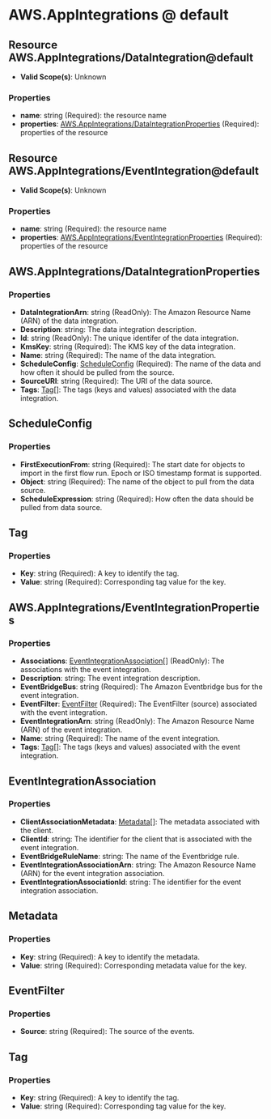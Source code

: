 # AWS.AppIntegrations @ default

## Resource AWS.AppIntegrations/DataIntegration@default
* **Valid Scope(s)**: Unknown
### Properties
* **name**: string (Required): the resource name
* **properties**: [AWS.AppIntegrations/DataIntegrationProperties](#awsappintegrationsdataintegrationproperties) (Required): properties of the resource

## Resource AWS.AppIntegrations/EventIntegration@default
* **Valid Scope(s)**: Unknown
### Properties
* **name**: string (Required): the resource name
* **properties**: [AWS.AppIntegrations/EventIntegrationProperties](#awsappintegrationseventintegrationproperties) (Required): properties of the resource

## AWS.AppIntegrations/DataIntegrationProperties
### Properties
* **DataIntegrationArn**: string (ReadOnly): The Amazon Resource Name (ARN) of the data integration.
* **Description**: string: The data integration description.
* **Id**: string (ReadOnly): The unique identifer of the data integration.
* **KmsKey**: string (Required): The KMS key of the data integration.
* **Name**: string (Required): The name of the data integration.
* **ScheduleConfig**: [ScheduleConfig](#scheduleconfig) (Required): The name of the data and how often it should be pulled from the source.
* **SourceURI**: string (Required): The URI of the data source.
* **Tags**: [Tag](#tag)[]: The tags (keys and values) associated with the data integration.

## ScheduleConfig
### Properties
* **FirstExecutionFrom**: string (Required): The start date for objects to import in the first flow run. Epoch or ISO timestamp format is supported.
* **Object**: string (Required): The name of the object to pull from the data source.
* **ScheduleExpression**: string (Required): How often the data should be pulled from data source.

## Tag
### Properties
* **Key**: string (Required): A key to identify the tag.
* **Value**: string (Required): Corresponding tag value for the key.

## AWS.AppIntegrations/EventIntegrationProperties
### Properties
* **Associations**: [EventIntegrationAssociation](#eventintegrationassociation)[] (ReadOnly): The associations with the event integration.
* **Description**: string: The event integration description.
* **EventBridgeBus**: string (Required): The Amazon Eventbridge bus for the event integration.
* **EventFilter**: [EventFilter](#eventfilter) (Required): The EventFilter (source) associated with the event integration.
* **EventIntegrationArn**: string (ReadOnly): The Amazon Resource Name (ARN) of the event integration.
* **Name**: string (Required): The name of the event integration.
* **Tags**: [Tag](#tag)[]: The tags (keys and values) associated with the event integration.

## EventIntegrationAssociation
### Properties
* **ClientAssociationMetadata**: [Metadata](#metadata)[]: The metadata associated with the client.
* **ClientId**: string: The identifier for the client that is associated with the event integration.
* **EventBridgeRuleName**: string: The name of the Eventbridge rule.
* **EventIntegrationAssociationArn**: string: The Amazon Resource Name (ARN) for the event integration association.
* **EventIntegrationAssociationId**: string: The identifier for the event integration association.

## Metadata
### Properties
* **Key**: string (Required): A key to identify the metadata.
* **Value**: string (Required): Corresponding metadata value for the key.

## EventFilter
### Properties
* **Source**: string (Required): The source of the events.

## Tag
### Properties
* **Key**: string (Required): A key to identify the tag.
* **Value**: string (Required): Corresponding tag value for the key.

